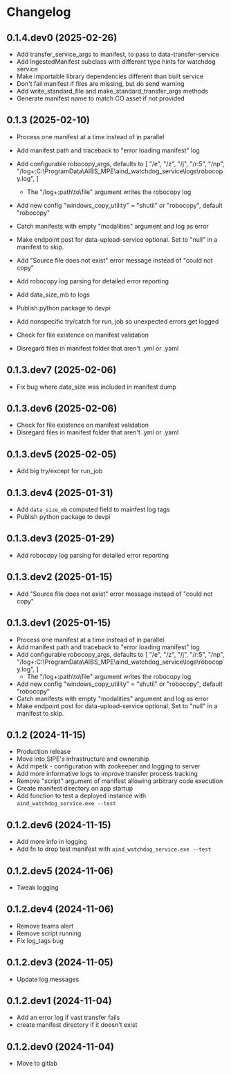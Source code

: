 # Changelog

## 0.1.4.dev0 (2025-02-26)
* Add transfer_service_args to manifest, to pass to data-transfer-service
* Add IngestedManifest subclass with different type hints for watchdog service
* Make importable library dependencies different than built service
* Don't fail manifest if files are missing, but do send warning
* Add write_standard_file and make_standard_transfer_args methods
* Generate manifest name to match CO asset if not provided

## 0.1.3 (2025-02-10)
* Process one manifest at a time instead of in parallel
* Add manifest path and traceback to "error loading manifest" log
*  Add configurable robocopy_args, defaults to [ "/e", "/z", "/j", "/r:5", "/np", "/log+:C:\ProgramData\AIBS_MPE\aind_watchdog_service\logs\robocopy.log", ]

    * The "/log+:path\to\file" argument writes the robocopy log
* Add new config "windows_copy_utility" = "shutil" or "robocopy", default "robocopy"
* Catch manifests with empty "modalities" argument and log as error
* Make endpoint post for data-upload-service optional. Set to "null" in a manifest to skip.
* Add "Source file does not exist" error message instead of "could not copy"
* Add robocopy log parsing for detailed error reporting
* Add data_size_mb to logs
* Publish python package to devpi
* Add nonspecific try/catch for run_job so unexpected errors get logged
* Check for file existence on manifest validation
* Disregard files in manifest folder that aren't .yml or .yaml

## 0.1.3.dev7 (2025-02-06)
* Fix bug where data_size was included in manifest dump

## 0.1.3.dev6 (2025-02-06)
* Check for file existence on manifest validation
* Disregard files in manifest folder that aren't .yml or .yaml

## 0.1.3.dev5 (2025-02-05)
* Add big try/except for run_job 

## 0.1.3.dev4 (2025-01-31)
* Add `data_size_mb` computed field to mainfest log tags
* Publish python package to devpi

## 0.1.3.dev3 (2025-01-29)
* Add robocopy log parsing for detailed error reporting

## 0.1.3.dev2 (2025-01-15)
* Add "Source file does not exist" error message instead of "could not copy"

## 0.1.3.dev1 (2025-01-15)
* Process one manifest at a time instead of in parallel
* Add manifest path and traceback to "error loading manifest" log
* Add configurable robocopy_args, defaults to 
    [
        "/e", "/z", "/j", "/r:5", "/np",
        "/log+:C:\\ProgramData\\AIBS_MPE\\aind_watchdog_service\\logs\\robocopy.log",
    ]
    * The "/log+:path\\to\\file" argument writes the robocopy log
* Add new config "windows_copy_utility" = "shutil" or "robocopy", default "robocopy"
* Catch manifests with empty "modalities" argument and log as error
* Make endpoint post for data-upload-service optional. Set to "null" in a manifest to skip.


## 0.1.2 (2024-11-15)
* Production release
* Move into SIPE's infrastructure and ownership
* Add mpetk - configuration with zookeeper and logging to server
* Add more informative logs to improve transfer process tracking
* Remove "script" argument of manifest allowing arbitrary code execution
* Create manifest directory on app startup
* Add function to test a deployed instance with `aind_watchdog_service.exe --test`

## 0.1.2.dev6 (2024-11-15)
* Add more info in logging
* Add fn to drop test manifest with `aind_watchdog_service.exe --test`

## 0.1.2.dev5 (2024-11-06)
* Tweak logging

## 0.1.2.dev4 (2024-11-06)
* Remove teams alert
* Remove script running
* Fix log_tags bug

## 0.1.2.dev3 (2024-11-05)
* Update log messages

## 0.1.2.dev1 (2024-11-04)
* Add an error log if vast transfer fails
* create manifest directory if it doesn't exist

## 0.1.2.dev0 (2024-11-04)
* Move to gitlab